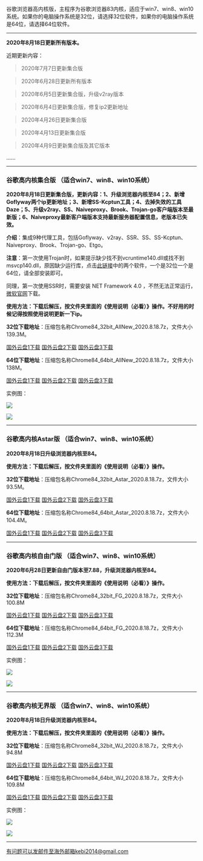 谷歌浏览器高内核版，主程序为谷歌浏览器83内核，适应于win7、win8、win10系统。如果你的电脑操作系统是32位，请选择32位软件，如果你的电脑操作系统是64位，请选择64位软件。

***

**2020年8月18日更新所有版本。**

近期更新内容：

> 2020年7月7日更新集合版

> 2020年6月28日更新所有版本

> 2020年6月5日更新集合版，升级v2ray版本

> 2020年6月4日更新集合版，修复ip2更新地址

> 2020年4月26日更新集合版

> 2020年4月13日更新集合版

> 2020年4月9日更新集合版及其它版本

......

***

### 谷歌高内核集合版  （适合win7、win8、win10系统）

**2020年8月18日更新集合版，更新内容：1、升级浏览器内核至84；2、新增Goflyway两个ip更新地址；3、新增SS-Kcptun工具；4、去掉失效的工具Daze；5、升级v2ray、SS、Naiveproxy、Brook、Trojan-go客户端版本至最新版；6、Naiveproxy最新客户端版本支持最新服务器配置信息，老版本已失效。**

**介绍**：集成9种代理工具，包括Goflyway、v2ray、SSR、SS、SS-Kcptun、Naiveproxy、Brook、Trojan-go、Etgo。

**注意**：第一次使用Trojan时，如果提示缺少找不到vcruntime140.dll或找不到msvcp140.dll，原因缺少运行库，点击[此链接](https://www.microsoft.com/en-us/download/details.aspx?id=48145)中的两个软件，一个是32位一个是64位，请全部安装即可。

同理，第一次使用SSR时，需要安装 NET Framework 4.0 ，不然无法正常运行，[微软官网](https://www.microsoft.com/zh-cn/download/details.aspx?id=17718)下载。

**使用方法：下载后解压，按文件夹里面的《使用说明（必看）》操作。不好用的时候记得按照使用说明更新一下ip。**

**32位下载地址**：压缩包名称Chrome84_32bit_AllNew_2020.8.18.7z，文件大小139.3M。

[国外云盘1下载](http://45.88.43.37/Chrome84_32bit_AllNew_2020.8.18.7z) 
[国外云盘2下载](http://tr1.freedown7.club/html/2020818/Chrome84_32bit_AllNew_2020.8.18.7z) 
[国外云盘3下载](http://173.0.55.67/html/2020818/Chrome84_32bit_AllNew_2020.8.18.7z) 

**64位下载地址**：压缩包名称Chrome84_64bit_AllNew_2020.8.18.7z，文件大小138M。

[国外云盘1下载](http://45.88.43.37/Chrome84_64bit_AllNew_2020.8.18.7z) 
[国外云盘2下载](http://tr1.freedown7.club/html/2020818/Chrome84_64bit_AllNew_2020.8.18.7z) 
[国外云盘3下载](http://173.0.55.67/html/2020818/Chrome84_64bit_AllNew_2020.8.18.7z) 

实例图：

![](https://cdn.jsdelivr.net/gh/Alvin9999/pac2/all1.jpg)

![](https://cdn.jsdelivr.net/gh/Alvin9999/pac2/all2.jpg)

***

### 谷歌高内核Astar版  （适合win7、win8、win10系统）

**2020年8月18日升级浏览器内核至84。**

**使用方法：下载后解压，按文件夹里面的《使用说明（必看）》操作。**

**32位下载地址**：压缩包名称Chrome84_32bit_Astar_2020.8.18.7z，文件大小93.5M。

[国外云盘1下载](http://45.88.43.37/Chrome84_32bit_Astar_2020.8.18.7z) 
[国外云盘2下载](http://tr1.freedown7.club/html/2020818/Chrome84_32bit_Astar_2020.8.18.7z) 
[国外云盘3下载](http://173.0.55.67/html/2020818/Chrome84_32bit_Astar_2020.8.18.7z) 

**64位下载地址**：压缩包名称Chrome84_64bit_Astar_2020.8.18.7z，文件大小104.4M。

[国外云盘1下载](http://45.88.43.37/Chrome84_64bit_Astar_2020.8.18.7z) 
[国外云盘2下载](http://tr1.freedown7.club/html/2020818/Chrome84_64bit_Astar_2020.8.18.7z) 
[国外云盘3下载](http://173.0.55.67/html/2020818/Chrome84_64bit_Astar_2020.8.18.7z) 

***


### 谷歌高内核自由门版  （适合win7、win8、win10系统）

**2020年6月28日更新自由门版本至7.88，升级浏览器内核至84。**

**使用方法：下载后解压，按文件夹里面的《使用说明（必看）》操作。**

**32位下载地址**：压缩包名称Chrome84_32bit_FG_2020.8.18.7z，文件大小100.8M

[国外云盘1下载](http://45.88.43.37/Chrome84_32bit_FG_2020.8.18.7z) 
[国外云盘2下载](http://tr1.freedown7.club/html/2020818/Chrome84_32bit_FG_2020.8.18.7z) 
[国外云盘3下载](http://173.0.55.67/html/2020818/Chrome84_32bit_FG_2020.8.18.7z)

**64位下载地址**：压缩包名称Chrome84_64bit_FG_2020.8.18.7z，文件大小112.3M

[国外云盘1下载](http://45.88.43.37/Chrome84_64bit_FG_2020.8.18.7z) 
[国外云盘2下载](http://tr1.freedown7.club/html/2020818/Chrome84_64bit_FG_2020.8.18.7z)
[国外云盘3下载](http://173.0.55.67/html/2020818/Chrome84_64bit_FG_2020.8.18.7z)

实例图：

![](https://cdn.jsdelivr.net/gh/Alvin9999/pac2/softimag/75fg.PNG)

![](https://cdn.jsdelivr.net/gh/Alvin9999/PAC/download/61freegate1.PNG)

***

### 谷歌高内核无界版  （适合win7、win8、win10系统）

**2020年8月18日升级浏览器内核至84。**

**使用方法：下载后解压，按文件夹里面的《使用说明（必看）》操作。**

**32位下载地址**：压缩包名称Chrome84_32bit_WJ_2020.8.18.7z，文件大小94.8M

[国外云盘1下载](http://45.88.43.37/Chrome84_32bit_WJ_2020.8.18.7z) 
[国外云盘2下载](http://tr1.freedown7.club/html/2020818/Chrome84_32bit_WJ_2020.8.18.7z) 
[国外云盘3下载](http://173.0.55.67/html/2020818/Chrome84_32bit_WJ_2020.8.18.7z) 

**64位下载地址**：压缩包名称Chrome84_64bit_WJ_2020.8.18.7z，文件大小109.8M

[国外云盘1下载](http://45.88.43.37/Chrome84_64bit_WJ_2020.8.18.7z) 
[国外云盘2下载](http://tr1.freedown7.club/html/2020818/Chrome84_64bit_WJ_2020.8.18.7z) 
[国外云盘3下载](http://173.0.55.67/html/2020818/Chrome84_64bit_WJ_2020.8.18.7z) 

实例图：

![](https://cdn.jsdelivr.net/gh/Alvin9999/pac2/softimag/75wj.PNG)

![](https://cdn.jsdelivr.net/gh/Alvin9999/PAC/download/61wujie1.PNG)


***


有问题可以发邮件至海外邮箱kebi2014@gmail.com